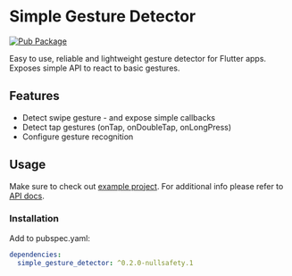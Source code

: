 # Simple Gesture Detector

[![Pub Package](https://img.shields.io/pub/v/simple_gesture_detector.svg?style=flat-square)](https://pub.dartlang.org/packages/simple_gesture_detector)

Easy to use, reliable and lightweight gesture detector for Flutter apps. Exposes simple API to react to basic gestures.

## Features

* Detect swipe gesture - and expose simple callbacks
* Detect tap gestures (onTap, onDoubleTap, onLongPress)
* Configure gesture recognition

## Usage

Make sure to check out [example project](https://github.com/aleksanderwozniak/simple_gesture_detector/tree/master/example). 
For additional info please refer to [API docs](https://pub.dartlang.org/documentation/simple_gesture_detector/latest/simple_gesture_detector/simple_gesture_detector-library.html).

### Installation

Add to pubspec.yaml:

```yaml
dependencies:
  simple_gesture_detector: ^0.2.0-nullsafety.1
```
